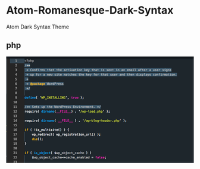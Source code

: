 # Atom-Romanesque-Dark-Syntax
Atom Dark Syntax Theme

## php
![alt php screen](https://raw.githubusercontent.com/Djibdjib/Atom-Romanesque-Dark-Syntax/master/php.png)
